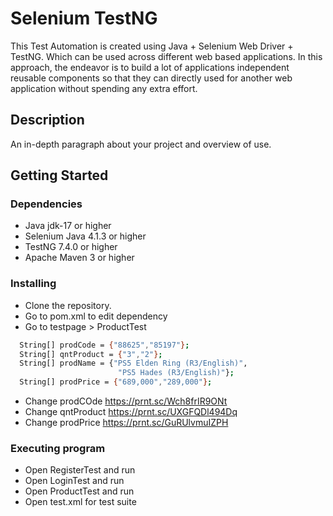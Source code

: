 # Selenium TestNG

This Test Automation is created using Java + Selenium Web Driver + TestNG. Which can be used across different web based applications. 
In this approach, the endeavor is to build a lot of applications independent reusable components so that they can directly used for 
another web application without spending any extra effort.

## Description

An in-depth paragraph about your project and overview of use.

## Getting Started

### Dependencies

* Java jdk-17 or higher
* Selenium Java 4.1.3 or higher
* TestNG 7.4.0 or higher
* Apache Maven 3 or higher

### Installing

* Clone the repository.
* Go to pom.xml to edit dependency
* Go to testpage > ProductTest 
```bash
  String[] prodCode = {"88625","85197"};
  String[] qntProduct = {"3","2"};
  String[] prodName = {"PS5 Elden Ring (R3/English)",
                        "PS5 Hades (R3/English)"};
  String[] prodPrice = {"689,000","289,000"};
```
* Change prodCOde
https://prnt.sc/Wch8frIR9ONt
* Change qntProduct
https://prnt.sc/UXGFQDl494Dq
* Change prodPrice
https://prnt.sc/GuRUlvmuIZPH

### Executing program

* Open RegisterTest and run
* Open LoginTest and run
* Open ProductTest and run
* Open test.xml for test suite


